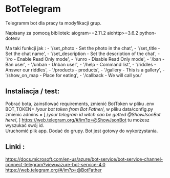 # BotTelegram
Telegramm bot dla pracy ta modyfikacji grup.

Napisany za pomocą bibliotek:
  aiogram==2.11.2
  aiohttp>=3.6.2
  python-dotenv
  
 Ma taki funkcji jak :
        - '/set_photo - Set the photo in the chat',
        - '/set_title - Set the chat name',
        - '/set_description - Set the description of the chat',
        - '/ro - Enable Read Only mode',
        - '/unro - Disable Read Only mode',
        - '/ban - Ban user',
        - '/unban - Unban user',
        - '/help - Command list',
        - '/riddles - Answer our riddles',
        - '/products - products',
        - '/gallery - This is a gallery',
        - '/show_on_map - Place for eating',
        - '/callback - We will call you'
        
## Instaliacja / test:
 Pobrać bota,
 zainstlować requirements,
 zmienić BotToken w pliku .env BOT_TOKEN= /*your bot token from Bot Father*/,
 w pliku data/config.py zmienic 
 admins = [
    /*your telegram id witch can be getted
   @ShowJsonBot here*/,
]
 https://web.telegram.org/#/im?p=@ShowJsonBot tu możesz wyszukać swój id.  
 Uruchomić plik app.
 Dodać do grupy.
 Bot jest gotowy do wykorzystania.
 
 ## Linki :
 https://docs.microsoft.com/en-us/azure/bot-service/bot-service-channel-connect-telegram?view=azure-bot-service-4.0
 https://web.telegram.org/#/im?p=@BotFather
 
 
 
